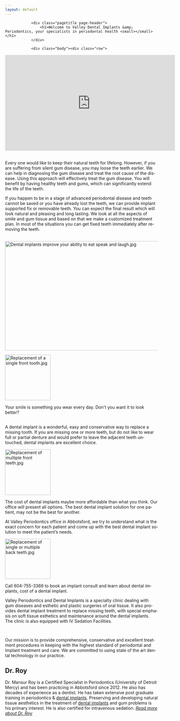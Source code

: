 ```yaml
---
layout: default
---
```




				<div class="pagetitle page-header">
					<h1>Welcome to Valley Dental Implants &amp; Periodontics, your specialists in periodontal health <small></small></h1>
				</div>	

				<div class="body"><div class="row">
<div class="col-md-8">
				<div id="mw-content-text" lang="en" dir="ltr" class="mw-content-ltr"><p><iframe width="560" height="315" src="https://www.youtube.com/embed/q2e2iCK2IHo" title="YouTube video player" frameborder="0" allow="accelerometer; autoplay; clipboard-write; encrypted-media; gyroscope; picture-in-picture" allowfullscreen></iframe>
</p><p><br />
Every one would like to keep their natural teeth for lifelong. However, if you are suffering from silent gum disease, you may loose the teeth earlier. We can help in diagnosing the gum disease and treat the root cause of the disease. Using this approach will effectively treat the gum disease. You will benefit by having healthy teeth and gums, which can significantly extend the life of the teeth. 
</p><p>If you happen to be in a stage of advanced periodontal disease and teeth cannot be saved or you have already lost the teeth, we can provide implant supported fix or removable teeth. You can expect the final result which will look natural and pleasing and long lasting. We look at all the aspects of smile and gum tissue and based on that we make a customized treatment plan. In most of the situations you can get fixed teeth immediately after removing the teeth. 
</p><p><br />
<img alt="Dental implants improve your ability to eat speak and laugh.jpg" src="/images/thumb/5/50/Dental_implants_improve_your_ability_to_eat_speak_and_laugh.jpg/600px-Dental_implants_improve_your_ability_to_eat_speak_and_laugh.jpg" width="600" height="359" srcset="/images/thumb/5/50/Dental_implants_improve_your_ability_to_eat_speak_and_laugh.jpg/900px-Dental_implants_improve_your_ability_to_eat_speak_and_laugh.jpg 1.5x, /images/5/50/Dental_implants_improve_your_ability_to_eat_speak_and_laugh.jpg 2x" />
</p>
<div class="thumb tleft"><div class="thumbinner" style="width:152px;"><a href="/File:Replacement_of_a_single_front_tooth.jpg" class="image"><img alt="Replacement of a single front tooth.jpg" src="/images/a/a9/Replacement_of_a_single_front_tooth.jpg" width="150" height="150" class="thumbimage" /></a>  <div class="thumbcaption"></div></div></div>
<p>Your smile is something you wear every day. Don't you want it to look better?
</p><p><br />
A dental implant is a wonderful, easy and conservative way to replace a missing tooth. If you are missing one or more teeth, but do not like to wear full or partial denture and would prefer to leave the adjacent teeth untouched, dental implants are excellent choice. 
</p>
<div class="thumb tleft"><div class="thumbinner" style="width:152px;"><a href="/File:Replacement_of_multiple_front_teeth.jpg" class="image"><img alt="Replacement of multiple front teeth.jpg" src="/images/d/d1/Replacement_of_multiple_front_teeth.jpg" width="150" height="150" class="thumbimage" /></a>  <div class="thumbcaption"></div></div></div>
<p>The cost of dental implants maybe more affordable than what you think. 
Our office will present all options. The best dental implant solution for one patient, may not be the best for another.
</p><p>At Valley Periodontics office in Abbotsford, we try to understand what is the exact concern for each patient and come up with the best dental implant solution  to meet the patient’s needs.
</p>
<div class="thumb tleft"><div class="thumbinner" style="width:152px;"><a href="/File:Replacement_of_single_or_multiple_back_teeth.jpg" class="image"><img alt="Replacement of single or multiple back teeth.jpg" src="/images/4/49/Replacement_of_single_or_multiple_back_teeth.jpg" width="150" height="132" class="thumbimage" /></a>  <div class="thumbcaption"></div></div></div>
<p>Call  604-755-3366 to book an implant consult and learn about dental implants, cost of a dental implant. 
</p><p>Valley Periodontics and Dental Implants is a specialty clinic dealing with gum diseases and esthetic and plastic surgeries of oral tissue. It also provides dental implant treatment to replace missing teeth, with special emphasis on soft tissue esthetics and maintenance around the dental implants. The clinic is also equipped with IV Sedation Facilities.
</p><p><br />
</p><p>Our mission is to provide comprehensive, conservative and excellent treatment procedures in keeping with the highest standard of periodontal and Implant treatment and care. We are committed to using state of the art dental technology in our practice. 
</p>
<h2><span class="mw-headline" id="Dr._Roy">Dr. Roy</span></h2>
<p>Dr. Mansur Roy is a Certified Specialist in Periodontics (University of Detroit Mercy) and has been practicing in Abbotsford since 2012. He also has decades of experience as a dentist. He has taken extensive post graduate training in periodontics &amp; <a href="/dental_implants" class="mw-redirect" title="dental implants">dental implants</a>.  Preserving and developing natural tissue aesthetics in the treatment of <a href="/dental_implants" class="mw-redirect" title="dental implants">dental implants</a> and gum problems is his primary interest. He is also certified for intravenous sedation. <i><a href="/About_Dr._Roy" title="About Dr. Roy">Read more about Dr. Roy</a></i>
</p>
<!-- Saved in parser cache with key valley:pcache:idhash:145-0!*!0!*!*!5!* and timestamp 20211111074656 and revision id 268
 -->
</div>



